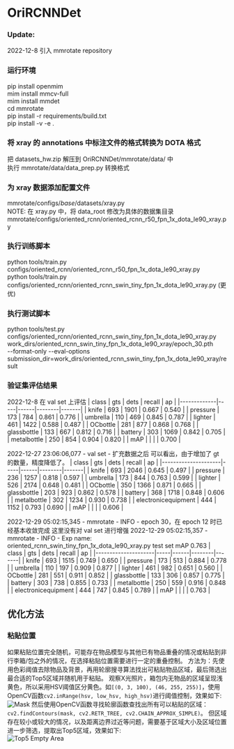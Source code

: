 # OriRCNNDet

### Update:
2022-12-8 引入 mmrotate repository


### 运行环境
pip install openmim  
mim install mmcv-full  
mim install mmdet  
cd mmrotate  
pip install -r requirements/build.txt  
pip install -v -e .  


### 将 xray 的 annotations 中标注文件的格式转换为 DOTA 格式  
把 datasets_hw.zip 解压到 OriRCNNDet/mmrotate/data/ 中  
执行 mmrotate/data/data_prep.py 转换格式  


### 为 xray 数据添加配置文件  
mmrotate/configs/_base_/datasets/xray.py   
NOTE: 在 xray.py 中，将 data_root 修改为具体的数据集目录  
mmrotate/configs/oriented_rcnn/oriented_rcnn_r50_fpn_1x_dota_le90_xray.py   


### 执行训练脚本
python tools/train.py configs/oriented_rcnn/oriented_rcnn_r50_fpn_1x_dota_le90_xray.py    
python tools/train.py configs/oriented_rcnn/oriented_rcnn_swin_tiny_fpn_1x_dota_le90_xray.py (更优)

### 执行测试脚本
python tools/test.py configs/oriented_rcnn/oriented_rcnn_swin_tiny_fpn_1x_dota_le90_xray.py work_dirs/oriented_rcnn_swin_tiny_fpn_1x_dota_le90_xray/epoch_30.pth  
--format-only --eval-options submission_dir=work_dirs/oriented_rcnn_swin_tiny_fpn_1x_dota_le90_xray/result  


### 验证集评估结果
2022-12-8 在 val set 上评估
| class       | gts | dets | recall | ap    |
|-------------|-----|------|--------|-------|
| knife       | 693 | 1901 | 0.667  | 0.540 |
| pressure    | 173 | 784  | 0.861  | 0.776 |
| umbrella    | 110 | 469  | 0.845  | 0.787 |
| lighter     | 461 | 1422 | 0.588  | 0.487 |
| OCbottle    | 281 | 877  | 0.868  | 0.768 |
| glassbottle | 133 | 667  | 0.812  | 0.716 |
| battery     | 303 | 1069 | 0.842  | 0.705 |
| metalbottle | 250 | 854  | 0.904  | 0.820 |
| mAP         |     |      |        | 0.700 |

2022-12-27 23:06:06,077 - val set - 扩充数据之后
可以看出，由于增加了 gt 的数量，精度降低了。
| class               | gts | dets | recall | ap    |
|---------------------|-----|------|--------|-------|
| knife               | 693 | 2046 | 0.645  | 0.497 |
| pressure            | 236 | 1257 | 0.818  | 0.597 |
| umbrella            | 173 | 844  | 0.763  | 0.599 |
| lighter             | 526 | 2174 | 0.648  | 0.481 |
| OCbottle            | 350 | 1366 | 0.871  | 0.665 |
| glassbottle         | 203 | 923  | 0.862  | 0.578 |
| battery             | 368 | 1718 | 0.848  | 0.606 |
| metalbottle         | 302 | 1234 | 0.930  | 0.738 |
| electronicequipment | 444 | 1152 | 0.793  | 0.690 |
| mAP                 |     |      |        | 0.606 |


2022-12-29 05:02:15,345 - mmrotate - INFO - 
epoch 30，在 epoch 12 时已经基本收敛完成
这里没有对 val set 进行增强
2022-12-29 05:02:15,357 - mmrotate - INFO - Exp name: oriented_rcnn_swin_tiny_fpn_1x_dota_le90_xray.py
test set mAP 0.763
| class               | gts | dets | recall | ap    |
|---------------------|-----|------|--------|-------|
| knife               | 693 | 1515 | 0.749  | 0.650 |
| pressure            | 173 | 513  | 0.884  | 0.778 |
| umbrella            | 110 | 197  | 0.909  | 0.877 |
| lighter             | 461 | 982  | 0.651  | 0.560 |
| OCbottle            | 281 | 551  | 0.911  | 0.852 |
| glassbottle         | 133 | 306  | 0.857  | 0.775 |
| battery             | 303 | 738  | 0.855  | 0.733 |
| metalbottle         | 250 | 559  | 0.916  | 0.848 |
| electronicequipment | 444 | 747  | 0.845  | 0.789 |
| mAP                 |     |      |        | 0.763 |

## 优化方法

### 粘贴位置
如果粘贴位置完全随机，可能存在物品模型与其他已有物品重叠的情况或粘贴到非行李箱/包之外的情况，在选择粘贴位置需要进行一定的重叠控制。
方法为：先使用色彩阈值去除物品及背景，再用轮廓搜寻算法找出可粘贴物品区域，最后筛选出最合适的Top5区域并随机用于粘贴。
观察X光照片，箱包内无物品的区域呈现浅黄色，所以采用HSV阈值区分黄色。如`[(0, 3, 100), (46, 255, 255)]`，使用OpenCV函数`cv2.inRange(hsv, low_hsv, high_hsv)`进行阈值控制，效果如下:  
![Mask](./images/empty_area_mask.png)
然后使用OpenCV函数寻找轮廓函数查找出所有可以粘贴的区域：`cv2.findContours(mask, cv2.RETR_TREE, cv2.CHAIN_APPROX_SIMPLE)`。
但区域存在较小或较大的情况，以及距离边界过近等问题，需要基于区域大小及区域位置进一步筛选，提取出Top5区域，效果如下:  
![Top5 Empty Area](./images/empty_area.png)
